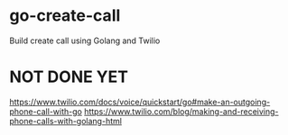 # go-create-call
Build create call using Golang and Twilio

# NOT DONE YET
https://www.twilio.com/docs/voice/quickstart/go#make-an-outgoing-phone-call-with-go
https://www.twilio.com/blog/making-and-receiving-phone-calls-with-golang-html